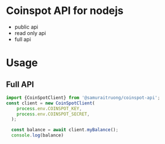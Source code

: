 # Coinspot API for nodejs
- public api
- read only api
- full api

# Usage
## Full API

```js
import {CoinSpotClient} from '@samuraitruong/coinspot-api';
const client = new CoinSpotClient(
    process.env.COINSPOT_KEY,
    process.env.COINSPOT_SECRET,
  );

  const balance = await client.myBalance();
  console.log(balance)

```
